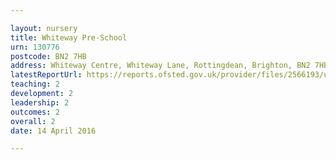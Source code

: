```yaml
---

layout: nursery
title: Whiteway Pre-School
urn: 130776
postcode: BN2 7HB
address: Whiteway Centre, Whiteway Lane, Rottingdean, Brighton, BN2 7HB
latestReportUrl: https://reports.ofsted.gov.uk/provider/files/2566193/urn/130776.pdf
teaching: 2
development: 2
leadership: 2
outcomes: 2
overall: 2
date: 14 April 2016

---
```

